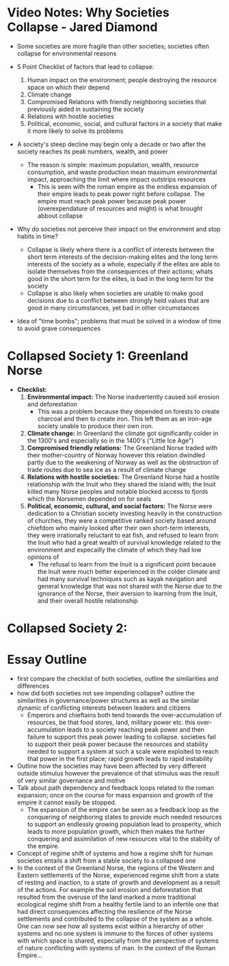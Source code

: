 # Video Notes: Why Societies Collapse - Jared Diamond
- Some societies are more fragile than other societies; societies often collapse for environmental reasons

- 5 Point Checklist of factors that lead to collapse:
	1. Human impact on the environment; people destroying the resource space on which their depend
	2. Climate change
	3. Compromised Relations with friendly neighboring societies that previously aided in sustaining the society
	4. Relations with hostile societies
	5. Political, economic, social, and cultural factors in a society that make it more likely to solve its problems

- A society's steep decline may begin only a decade or two after the society reaches its peak numbers, wealth, and power
	- The reason is simple: maximum population, wealth, resource consumption, and waste production mean maximum environmental impact, approaching the limit where impact outstrips resources
		- This is seen with the roman empire as the endless expansion of their empire leads to peak power right before collapse. The empire must reach peak power because peak power (overexpendature of resources and might) is what brought abbout collapse

- Why do societies not perceive their impact on the environment and stop habits in time?
	- Collapse is likely where there is a conflict of interests between the short term interests of the decision-making elites and the long term interests of the society as a whole, especially if the elites are able to isolate themselves from the consequences of their actions; whats good in the short term for the elites, is bad in the long term for the society
	- Collapse is also likely when societies are unable to make good decisions due to a conflict between strongly held values that are good in many circumstances, yet bad in other circumstances

- Idea of "time bombs"; problems that must be solved in a window of time to avoid grave consequences

# Collapsed Society 1: Greenland Norse
- **Checklist:**
	1. **Environmental impact:** The Norse inadvertently caused soil erosion and deforestation
		- This was a problem because they depended on forests to create charcoal and then to create iron. This left them as an iron-age society unable to produce their own iron.
	2. **Climate change:** In Greenland the climate got significantly colder in the 1300's and especially so in the 1400's ("Little Ice Age")
	3. **Compromised friendly relations:** The Greenland Norse traded with their mother-country of Norway however this relation dwindled partly due to the weakening of Norway as well as the obstruction of trade routes due to sea ice as a result of climate change
	4. **Relations with hostile societies:** The Greenland Norse had a hostile relationship with the Inuit who they shared the island with; the Inuit killed many Norse peoples and notable blocked access to fjords which the Norsemen depended on for seals
	5. **Political, economic, cultural, and social factors:** The Norse were dedication to a Christian society investing heavily in the construction of churches, they were a competitive ranked society based around chiefdom who mainly looked after their own short-term interests, they were irrationally reluctant to eat fish, and refused to learn from the Inuit who had a great wealth of survival knowledge related to the environment and especailly the climate of which they had low opinions of
		- The refusal to learn from the Inuit is a significant point because the Inuit were much better experienced in the colder climate and had many survival techniques such as kayak navigation and general knowledge that was not shared with the Norse due to the ignorance of the Norse, their aversion to learning from the Inuit, and their overall hostile relationship

# Collapsed Society 2:

# Essay Outline
- first compare the checklist of both societies, outline the similarities and differences
- how did both societies not see impending collapse? outline the similarities in governance/power structures as well as the similar dynamic of conflicting interests between leaders and citizens
	- Emperors and chieftains both tend towards the over-accumulation of resources, be that food stores, land, military power etc. this over-accumulation leads to a society reaching peak power and then failure to support this peak power leading to collapse. societies fail to support their peak power because the resources and stability needed to support a system at such a scale were exploited to reach that power in the first place; rapid growth leads to rapid instability
- Outline how the societies may have been affected by very different outside stimulus however the prevalence of that stimulus was the result of very similar governance and motive
- Talk about path dependency and feedback loops related to the roman expansion; once on the course for mass expansion and growth of the empire it cannot easily be stopped.
	- The expansion of the empire can be seen as a feedback loop as the conquering of neighboring states to provide much needed resources to support an endlessly growing population lead to prosperity, which leads to more population growth, which then makes the further conquering and assimilation of new resources vital to the stability of the empire.
- Concept of regime shift of systems and how a regime shift for human societies entails a shift from a stable society to a collapsed one
- In the context of the Greenland Norse, the regions of the Western and Eastern settlements of the Norse, experienced regime shift from a state of resting and inaction, to a state of growth and development as a result of the actions. For example the soil erosion and deforestation that resulted from the overuse of the land marked a more traditional ecological regime shift from a healthy fertile land to an infertile one that had direct consequences affecting the resilience of the Norse settlements and contributed to the collapse of the system as a whole. One can now see how all systems exist within a hierarchy of other systems and no one system is immune to the forces of other systems with which space is shared, especially from the perspective of systems of nature conflicting with systems of man. In the context of the Roman Empire...